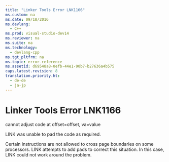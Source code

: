 ```yaml
---
title: "Linker Tools Error LNK1166"
ms.custom: na
ms.date: 09/18/2016
ms.devlang: 
  - C++
ms.prod: visual-studio-dev14
ms.reviewer: na
ms.suite: na
ms.technology: 
  - devlang-cpp
ms.tgt_pltfrm: na
ms.topic: error-reference
ms.assetid: d69548a8-0efb-44e1-90b7-b27636a4b575
caps.latest.revision: 8
translation.priority.ht: 
  - de-de
  - ja-jp
---
```

# Linker Tools Error LNK1166
cannot adjust code at offset=offset, va=value  
  
 LINK was unable to pad the code as required.  
  
 Certain instructions are not allowed to cross page boundaries on some processors. LINK attempts to add pads to correct this situation. In this case, LINK could not work around the problem.